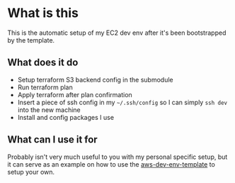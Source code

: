 # What is this

This is the automatic setup of my EC2 dev env after it's been bootstrapped by the template.

## What does it do

* Setup terraform S3 backend config in the submodule
* Run terraform plan
* Apply terraform after plan confirmation
* Insert a piece of ssh config in my `~/.ssh/config` so I can simply `ssh dev` into the new machine
* Install and config packages I use

## What can I use it for

Probably isn't very much useful to you with my personal specific setup, but it can serve as an example on how to use the [aws-dev-env-template](https://github.com/lyang/aws-dev-env-template) to setup your own.
